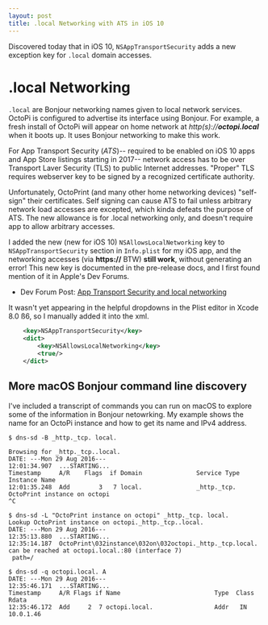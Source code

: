 ```yaml
---
layout: post
title: .local Networking with ATS in iOS 10
---
```


Discovered today that in iOS 10, `NSAppTransportSecurity` adds a new exception key for `.local` domain accesses.


# .local Networking

`.local` are Bonjour networking names given to local network services.  OctoPi is configured to advertise its interface using Bonjour.  For example, a fresh install of OctoPi will appear on home network at *http(s)://**octopi.local*** when it boots up. It uses Bonjour networking to make this work.

For App Transport Security (*ATS*)-- required to be enabled on iOS 10 apps and App Store listings starting in 2017-- network access has to be over Transport Laver Security (TLS) to public Internet addresses. "Proper" TLS requires webserver key to be signed by a recognized certificate authority.

Unfortunately, OctoPrint (and many other home networking devices) "self-sign" their certificates.  Self signing can cause ATS to fail unless arbitrary network load accesses are excepted, which kinda defeats the purpose of ATS.  The new allowance is for .local networking only, and doesn't require app to allow arbitrary accesses.

I added the new (new for iOS 10) `NSAllowsLocalNetworking` key to `NSAppTransportSecurity` section in `Info.plist` for my iOS app, and the networking accesses (via **https://** BTW) **still work**, without generating an error!  This new key is documented in the pre-release docs, and I first found mention of it in Apple's Dev Forums.

 - Dev Forum Post: [App Transport Security and local networking](https://forums.developer.apple.com/thread/6205)

It wasn't yet appearing in the helpful dropdowns in the Plist editor in Xcode 8.0 ß6, so I manually added it into the xml.

```xml
	<key>NSAppTransportSecurity</key>
	<dict>
		<key>NSAllowsLocalNetworking</key>
		<true/>
	</dict>
```

## More macOS Bonjour command line discovery

I've included a transcript of commands you can run on macOS to explore some of the information in Bonjour netowrking. My example shows the name for an OctoPi instance and how to get its name and IPv4 address.

```
$ dns-sd -B _http._tcp. local.

Browsing for _http._tcp..local.
DATE: ---Mon 29 Aug 2016---
12:01:34.907  ...STARTING...
Timestamp     A/R    Flags  if Domain               Service Type         Instance Name
12:01:35.248  Add        3   7 local.               _http._tcp.          OctoPrint instance on octopi
^C

$ dns-sd -L "OctoPrint instance on octopi" _http._tcp. local.
Lookup OctoPrint instance on octopi._http._tcp..local.
DATE: ---Mon 29 Aug 2016---
12:35:13.880  ...STARTING...
12:35:14.187  OctoPrint\032instance\032on\032octopi._http._tcp.local. can be reached at octopi.local.:80 (interface 7)
 path=/

$ dns-sd -q octopi.local. A
DATE: ---Mon 29 Aug 2016---
12:35:46.171  ...STARTING...
Timestamp     A/R Flags if Name                          Type  Class   Rdata
12:35:46.172  Add     2  7 octopi.local.                 Addr   IN     10.0.1.46 
```


